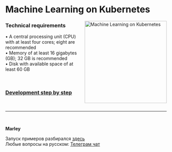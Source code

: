# Machine Learning on Kubernetes

<img src="https://static.packt-cdn.com/products/9781803241807/cover/smaller" alt="Machine Learning on Kubernetes" height="256px" align="right">

### Technical requirements

• A central processing unit (CPU) with at least four cores; eight are recommended  
• Memory of at least 16 gigabytes (GB); 32 GB is recommended  
• Disk with available space of at least 60 GB

<br/>

### [Development step by step](./docs/00-index.md)

<br/>

---

<br/>

**Marley**

Запуск примеров разбирался <a href="https://aiops.ru/study/books/machine-learning-on-kubernetes/">здесь</a>  
Любые вопросы на русском: <a href="https://matematika.org/chat/">Телеграм чат</a>
